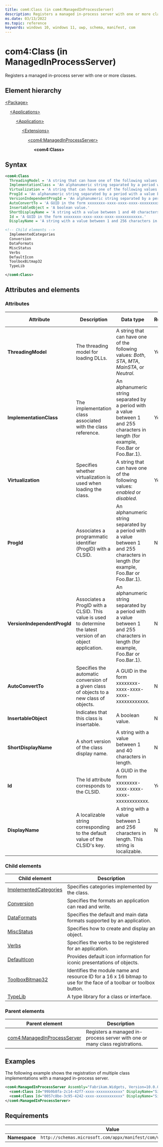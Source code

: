 ```yaml
---
title: com4:Class (in com4:ManagedInProcessServer)
description: Registers a managed in-process server with one or more classes. (in com4:ManagedInProcessServer)
ms.date: 03/13/2022
ms.topic: reference
keywords: windows 10, windows 11, uwp, schema, manifest, com
---
```


# com4:Class (in ManagedInProcessServer)

Registers a managed in-process server with one or more classes.

## Element hierarchy

[\<Package\>](element-package.md)

&nbsp;&nbsp;&nbsp;&nbsp;[\<Applications\>](element-applications.md)

&nbsp;&nbsp;&nbsp;&nbsp; &nbsp;&nbsp;&nbsp;&nbsp;[\<Application\>](element-application.md)

&nbsp;&nbsp;&nbsp;&nbsp; &nbsp;&nbsp;&nbsp;&nbsp; &nbsp;&nbsp;&nbsp;&nbsp;[\<Extensions\>](element-1-extensions.md)

&nbsp;&nbsp;&nbsp;&nbsp; &nbsp;&nbsp;&nbsp;&nbsp; &nbsp;&nbsp;&nbsp;&nbsp; &nbsp;&nbsp;&nbsp;&nbsp;[\<com4:ManagedInProcessServer\>](element-com4-managedinprocessserver.md)

&nbsp;&nbsp;&nbsp;&nbsp; &nbsp;&nbsp;&nbsp;&nbsp; &nbsp;&nbsp;&nbsp;&nbsp; &nbsp;&nbsp;&nbsp;&nbsp; &nbsp;&nbsp;&nbsp;&nbsp;**\<com4:Class\>**

## Syntax

```xml
<com4:Class
  ThreadingModel = 'A string that can have one of the following values: "Both", "STA", "MTA", "MainSTA", or "Neutral".'
  ImplementationClass = 'An alphanumeric string separated by a period with a value between 1 and 255 characters in length (for example, Foo.Bar or Foo.Bar.1).'
  Virtualization = 'A string that can have one of the following values: "enabled" or "disabled".'
  ProgId = 'An alphanumeric string separated by a period with a value between 1 and 255 characters in length (for example, Foo.Bar or Foo.Bar.1).'
  VersionIndependentProgId = 'An alphanumeric string separated by a period with a value between 1 and 255 characters in length (for example, Foo.Bar or Foo.Bar.1).'
  AutoConvertTo = 'A GUID in the form xxxxxxxx-xxxx-xxxx-xxxx-xxxxxxxxxxxx.'
  InsertableObject = 'A boolean value.'
  ShortDisplayName = 'A string with a value between 1 and 40 characters in length.'
  Id = 'A GUID in the form xxxxxxxx-xxxx-xxxx-xxxx-xxxxxxxxxxxx.'
  DisplayName = 'A string with a value between 1 and 256 characters in length. This string is localizable.'>

<!-- Child elements -->
  ImplementedCategories
  Conversion
  DataFormats
  MiscStatus
  Verbs
  DefaultIcon
  ToolboxBitmap32
  TypeLib

</com4:Class>
```

## Attributes and elements

### Attributes

| Attribute | Description | Data type | Required | Default value |
|-|-|-|-|-|
| **ThreadingModel** | The threading model for loading DLLs. | A string that can have one of the following values: *Both*, *STA*, *MTA*, *MainSTA*, or *Neutral*. | Yes |  |
| **ImplementationClass** | The implementation class associated with the class reference. | An alphanumeric string separated by a period with a value between 1 and 255 characters in length (for example, Foo.Bar or Foo.Bar.1). | Yes |  |
| **Virtualization** | Specifies whether virtualization is used when loading the class. | A string that can have one of the following values: *enabled* or *disabled*. | Yes |  |
| **ProgId** | Associates a programmatic identifier (ProgID) with a CLSID. | An alphanumeric string separated by a period with a value between 1 and 255 characters in length (for example, Foo.Bar or Foo.Bar.1). | No |  |
| **VersionIndependentProgId** | Associates a ProgID with a CLSID. This value is used to determine the latest version of an object application. | An alphanumeric string separated by a period with a value between 1 and 255 characters in length (for example, Foo.Bar or Foo.Bar.1). | No |  |
| **AutoConvertTo** | Specifies the automatic conversion of a given class of objects to a new class of objects. | A GUID in the form xxxxxxxx-xxxx-xxxx-xxxx-xxxxxxxxxxxx. | No |  |
| **InsertableObject** | Indicates that this class is insertable. | A boolean value. | No |  |
| **ShortDisplayName** | A short version of the class display name. | A string with a value between 1 and 40 characters in length. | No |  |
| **Id** | The Id attribute corresponds to the CLSID. | A GUID in the form xxxxxxxx-xxxx-xxxx-xxxx-xxxxxxxxxxxx. | Yes |
| **DisplayName** | A localizable string corresponding to the default value of the CLSID's key. | A string with a value between 1 and 256 characters in length. This string is localizable. | No |  |

### Child elements

| Child element | Description |
|-|-|
| [ImplementedCategories](element-com4-implementedcategories.md) | Specifies categories implemented by the class. |
| [Conversion](element-com4-conversion.md) | Specifies the formats an application can read and write. |
| [DataFormats](element-com4-dataformats.md) | Specifies the default and main data formats supported by an application. |
| [MiscStatus](element-com4-miscstatus.md) | Specifies how to create and display an object. |
| [Verbs](element-com4-verbs.md) | Specifies the verbs to be registered for an application. |
| [DefaultIcon](element-com4-defaulticon.md) | Provides default icon information for iconic presentations of objects. |
| [ToolboxBitmap32](element-com4-toolboxbitmap32.md) | Identifies the module name and resource ID for a 16 x 16 bitmap to use for the face of a toolbar or toolbox button. |
| [TypeLib](element-com4-class-typelib.md) | A type library for a class or interface. |

### Parent elements

| Parent element | Description |
|-|-|
| [com4:ManagedInProcessServer](element-com4-managedinprocessserver.md) | Registers a managed in-process server with one or many class registrations. |

## Examples

The following example shows the registration of multiple class implementations with a managed in-process server.

```xml
<com4:ManagedInProcessServer Assembly="Fabrikam.Widgets, Version=10.0.0.0, Culture=neutral, PublicKeyToken=xxxxxxxxxxxxxxxxx" RuntimeVersion="v4.0.30319"> 
  <com4:Class Id="99b9b8fa-2c14-42f7-xxxx-xxxxxxxxxxxx" DisplayName="SimpleWidget" ImplementationClass="Fabrikam.Widgets.SimpleWidget"/> 
  <com4:Class Id="0057c8be-3c95-4242-xxxx-xxxxxxxxxxxx" DisplayName="SingleThreadedWidget" ImplementationClass="Fabrikam.Widgets.SingleThreadedWidget" ThreadingModel="Apartment"/> 
</com4:ManagedInProcessServer> 
```

## Requirements

|   | Value  |
|--|--|
| **Namespace** | `http://schemas.microsoft.com/appx/manifest/com/windows10/4` |
